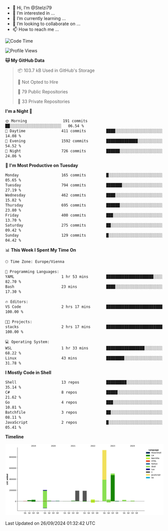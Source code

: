 - 👋 Hi, I’m @Stelzi79
- 👀 I’m interested in ...
- 🌱 I’m currently learning ...
- 💞️ I’m looking to collaborate on ...
- 📫 How to reach me ...

<!--START_SECTION:waka-->
![Code Time](http://img.shields.io/badge/Code%20Time-1%2C071%20hrs%2016%20mins-blue)

![Profile Views](http://img.shields.io/badge/Profile%20Views-0-blue)

**🐱 My GitHub Data** 

> 📦 103.7 kB Used in GitHub's Storage 
 > 
> 🚫 Not Opted to Hire
 > 
> 📜 79 Public Repositories 
 > 
> 🔑 33 Private Repositories 
 > 
**I'm a Night 🦉** 

```text
🌞 Morning                191 commits         ██░░░░░░░░░░░░░░░░░░░░░░░   06.54 % 
🌆 Daytime                411 commits         ████░░░░░░░░░░░░░░░░░░░░░   14.08 % 
🌃 Evening                1592 commits        ██████████████░░░░░░░░░░░   54.52 % 
🌙 Night                  726 commits         ██████░░░░░░░░░░░░░░░░░░░   24.86 % 
```
📅 **I'm Most Productive on Tuesday** 

```text
Monday                   165 commits         █░░░░░░░░░░░░░░░░░░░░░░░░   05.65 % 
Tuesday                  794 commits         ███████░░░░░░░░░░░░░░░░░░   27.19 % 
Wednesday                462 commits         ████░░░░░░░░░░░░░░░░░░░░░   15.82 % 
Thursday                 695 commits         ██████░░░░░░░░░░░░░░░░░░░   23.80 % 
Friday                   400 commits         ███░░░░░░░░░░░░░░░░░░░░░░   13.70 % 
Saturday                 275 commits         ██░░░░░░░░░░░░░░░░░░░░░░░   09.42 % 
Sunday                   129 commits         █░░░░░░░░░░░░░░░░░░░░░░░░   04.42 % 
```


📊 **This Week I Spent My Time On** 

```text
🕑︎ Time Zone: Europe/Vienna

💬 Programming Languages: 
YAML                     1 hr 53 mins        █████████████████████░░░░   82.70 % 
Bash                     23 mins             ████░░░░░░░░░░░░░░░░░░░░░   17.30 % 

🔥 Editors: 
VS Code                  2 hrs 17 mins       █████████████████████████   100.00 % 

🐱‍💻 Projects: 
stacks                   2 hrs 17 mins       █████████████████████████   100.00 % 

💻 Operating System: 
WSL                      1 hr 33 mins        █████████████████░░░░░░░░   68.22 % 
Linux                    43 mins             ████████░░░░░░░░░░░░░░░░░   31.78 % 
```

**I Mostly Code in Shell** 

```text
Shell                    13 repos            █████████░░░░░░░░░░░░░░░░   35.14 % 
C#                       8 repos             █████░░░░░░░░░░░░░░░░░░░░   21.62 % 
Go                       4 repos             ███░░░░░░░░░░░░░░░░░░░░░░   10.81 % 
Batchfile                3 repos             ██░░░░░░░░░░░░░░░░░░░░░░░   08.11 % 
JavaScript               2 repos             █░░░░░░░░░░░░░░░░░░░░░░░░   05.41 % 
```



**Timeline**

![Lines of Code chart](https://raw.githubusercontent.com/Stelzi79/Stelzi79/main/assets/bar_graph.png)


 Last Updated on 26/09/2024 01:32:42 UTC
<!--END_SECTION:waka-->

<!---
Stelzi79/Stelzi79 is a ✨ special ✨ repository because its `README.md` (this file) appears on your GitHub profile.
You can click the Preview link to take a look at your changes.
--->
